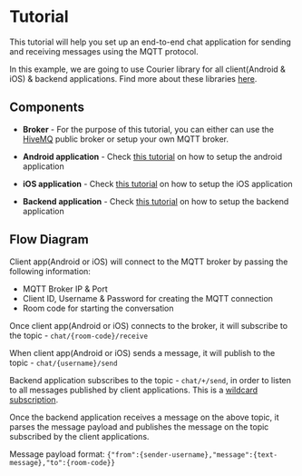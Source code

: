 # Tutorial

This tutorial will help you set up an end-to-end chat application for sending and receiving messages using the MQTT protocol.

In this example, we are going to use Courier library for all client(Android & iOS) & backend applications. Find more about these libraries [here](/#docs).

## Components

- **Broker** - For the purpose of this tutorial, you can either can use the [HiveMQ](https://www.hivemq.com/public-mqtt-broker/) public broker or setup your own MQTT broker.

- **Android application** - Check [this tutorial](AndroidSetup) on how to setup the android application

- **iOS application** - Check [this tutorial](iOSSetup) on how to setup the iOS application

- **Backend application** - Check [this tutorial](GoSetup) on how to setup the backend application

## Flow Diagram

Client app(Android or iOS) will connect to the MQTT broker by passing the following information:

- MQTT Broker IP & Port
- Client ID, Username & Password for creating the MQTT connection
- Room code for starting the conversation

Once client app(Android or iOS) connects to the broker, it will subscribe to the topic - `chat/{room-code}/receive`

When client app(Android or iOS) sends a message, it will publish to the topic - `chat/{username}/send`

Backend application subscribes to the topic - `chat/+/send`, in order to listen to all messages published by client applications. This is a [wildcard subscription][1].

Once the backend application receives a message on the above topic, it parses the message payload and publishes the message on the topic subscribed by the client applications.

Message payload format: `{"from":{sender-username},"message":{text-message},"to":{room-code}}`

[1]: https://www.hivemq.com/blog/mqtt-essentials-part-5-mqtt-topics-best-practices/